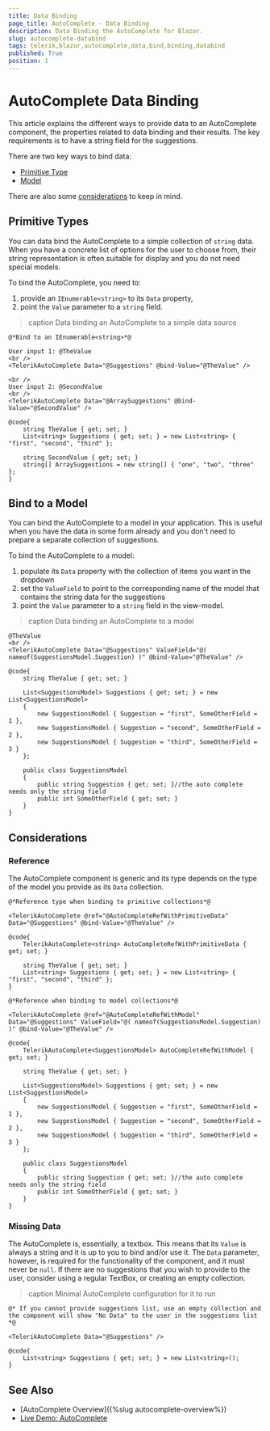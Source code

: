 ```yaml
---
title: Data Binding
page_title: AutoComplete - Data Binding
description: Data Binding the AutoComplete for Blazor.
slug: autocomplete-databind
tags: telerik,blazor,autocomplete,data,bind,binding,databind
published: True
position: 1
---
```


# AutoComplete Data Binding

This article explains the different ways to provide data to an AutoComplete component, the properties related to data binding and their results. The key requirements is to have a string field for the suggestions.

There are two key ways to bind data:

* [Primitive Type](#primitive-type)
* [Model](#bind-to-a-model)

There are also some [considerations](#considerations) to keep in mind.

## Primitive Types

You can data bind the AutoComplete to a simple collection of `string` data. When you have a concrete list of options for the user to choose from, their string representation is often suitable for display and you do not need special models.

To bind the AutoComplete, you need to:

1. provide an `IEnumerable<string>` to its `Data` property,
1. point the `Value` parameter to a `string` field.

>caption Data binding an AutoComplete to a simple data source

````CSHTML
@*Bind to an IEnumerable<string>*@

User input 1: @TheValue
<br />
<TelerikAutoComplete Data="@Suggestions" @bind-Value="@TheValue" />

<br />
User input 2: @SecondValue
<br />
<TelerikAutoComplete Data="@ArraySuggestions" @bind-Value="@SecondValue" />

@code{
    string TheValue { get; set; }
    List<string> Suggestions { get; set; } = new List<string> { "first", "second", "third" };

    string SecondValue { get; set; }
    string[] ArraySuggestions = new string[] { "one", "two", "three" };
}
````

## Bind to a Model

You can bind the AutoComplete to a model in your application. This is useful when you have the data in some form already and you don't need to prepare a separate collection of suggestions.

To bind the AutoComplete to a model:

1. populate its `Data` property with the collection of items you want in the dropdown
1. set the `ValueField` to point to the corresponding name of the model that contains the string data for the suggestions
1. point the `Value` parameter to a `string` field in the view-model.

>caption Data binding an AutoComplete to a model

````CSHTML
@TheValue
<br />
<TelerikAutoComplete Data="@Suggestions" ValueField="@( nameof(SuggestionsModel.Suggestion) )" @bind-Value="@TheValue" />

@code{
    string TheValue { get; set; }

    List<SuggestionsModel> Suggestions { get; set; } = new List<SuggestionsModel>
    {
        new SuggestionsModel { Suggestion = "first", SomeOtherField = 1 },
        new SuggestionsModel { Suggestion = "second", SomeOtherField = 2 },
        new SuggestionsModel { Suggestion = "third", SomeOtherField = 3 }
    };

    public class SuggestionsModel
    {
        public string Suggestion { get; set; }//the auto complete needs only the string field
        public int SomeOtherField { get; set; }
    }
}
````

## Considerations

### Reference

The AutoComplete component is generic and its type depends on the type of the model you provide as its `Data` collection.

````Primitive
@*Reference type when binding to primitive collections*@

<TelerikAutoComplete @ref="@AutoCompleteRefWithPrimitiveData" Data="@Suggestions" @bind-Value="@TheValue" />

@code{
    TelerikAutoComplete<string> AutoCompleteRefWithPrimitiveData { get; set; }

    string TheValue { get; set; }
    List<string> Suggestions { get; set; } = new List<string> { "first", "second", "third" };
}
````
````Model
@*Reference when binding to model collections*@

<TelerikAutoComplete @ref="@AutoCompleteRefWithModel" Data="@Suggestions" ValueField="@( nameof(SuggestionsModel.Suggestion) )" @bind-Value="@TheValue" />

@code{
    TelerikAutoComplete<SuggestionsModel> AutoCompleteRefWithModel { get; set; }

    string TheValue { get; set; }

    List<SuggestionsModel> Suggestions { get; set; } = new List<SuggestionsModel>
    {
        new SuggestionsModel { Suggestion = "first", SomeOtherField = 1 },
        new SuggestionsModel { Suggestion = "second", SomeOtherField = 2 },
        new SuggestionsModel { Suggestion = "third", SomeOtherField = 3 }
    };

    public class SuggestionsModel
    {
        public string Suggestion { get; set; }//the auto complete needs only the string field
        public int SomeOtherField { get; set; }
    }
}
````

### Missing Data

The AutoComplete is, essentially, a textbox. This means that its `Value` is always a string and it is up to you to bind and/or use it. The `Data` parameter, however, is required for the functionality of the component, and it must never be `null`. If there are no suggestions that you wish to provide to the user, consider using a regular TextBox, or creating an empty collection.

>caption Minimal AutoComplete configuration for it to run

````CSHTML
@* If you cannot provide suggestions list, use an empty collection and the component will show "No Data" to the user in the suggestions list *@

<TelerikAutoComplete Data="@Suggestions" />

@code{
    List<string> Suggestions { get; set; } = new List<string>();
}
````


## See Also

  * [AutoComplete Overview]({%slug autocomplete-overview%})
  * [Live Demo: AutoComplete](https://demos.telerik.com/blazor-ui/autocomplete/overview)
